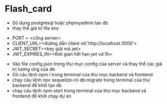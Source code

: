 ﻿# Flash_card
- Sử dụng postgresql hoặc phpmyadmin tạo db
- thay thế giá trị file env
+ PORT = <cổng server>
+ CLIENT_URL=<đường dẫn client vd:'http://localhost:3000'>
+ JWT_SECRET=<key giải mã jwt>
+ JWT_EXPIRES_IN=<thời gian hết hạn jwt vd:1h>
- Vào file config.json trong thư mục config của server và thay thế các giá trị tương ứng của db 
- Gõ câu lệnh npm i trong terminal của thư mục backend và frontend
- chạy câu lệnh npx sequelize-cli db:migrate trong terminal của thư backend để khởi tạo db
- chạy câu lệnh npm start trong terminal của thư mục backend và frontend để khởi chạy dự án
